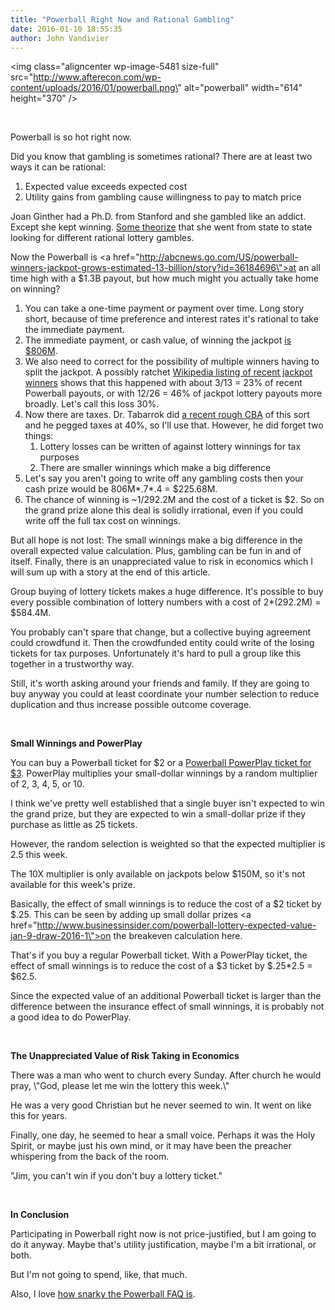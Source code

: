 ```yaml
---
title: "Powerball Right Now and Rational Gambling"
date: 2016-01-10 18:55:35
author: John Vandivier
---
```




<img class=\"aligncenter wp-image-5481 size-full\" src=\"http://www.afterecon.com/wp-content/uploads/2016/01/powerball.png\" alt=\"powerball\" width=\"614\" height=\"370\" />

&nbsp;

Powerball is so hot right now.

Did you know that gambling is sometimes rational? There are at least two ways it can be rational:
<ol>
	<li>Expected value exceeds expected cost</li>
	<li>Utility gains from gambling cause willingness to pay to match price</li>
</ol>
Joan Ginther had a Ph.D. from Stanford and she gambled like an addict. Except she kept winning. <a href=\"http://www.philly.com/philly/news/nation_world/How_lottery_legend_Joan_Ginther_used_odds_Uncle_Sam_to_win_millions.html\">Some theorize</a> that she went from state to state looking for different rational lottery gambles.

Now the Powerball is <a href=\"http://abcnews.go.com/US/powerball-winners-jackpot-grows-estimated-13-billion/story?id=36184696\">at an all time high</a> with a $1.3B payout, but how much might you actually take home on winning?
<ol>
	<li>You can take a one-time payment or payment over time. Long story short, because of time preference and interest rates it's rational to take the immediate payment.</li>
	<li>The immediate payment, or cash value, of winning the jackpot <a href=\"http://www.powerball.com/\">is $806M</a>.</li>
	<li>We also need to correct for the possibility of multiple winners having to split the jackpot. A possibly ratchet <a href=\"https://en.wikipedia.org/wiki/Lottery_jackpot_records\">Wikipedia listing of recent jackpot winners</a> shows that this happened with about 3/13 = 23% of recent Powerball payouts, or with 12/26 = 46% of jackpot lottery payouts more broadly. Let's call this loss 30%.</li>
	<li>Now there are taxes. Dr. Tabarrok did <a href=\"http://marginalrevolution.com/marginalrevolution/2016/01/powerball.html\">a recent rough CBA</a> of this sort and he pegged taxes at 40%, so I'll use that. However, he did forget two things:
<ol>
	<li>Lottery losses can be written of against lottery winnings for tax purposes</li>
	<li>There are smaller winnings which make a big difference</li>
</ol>
</li>
	<li>Let's say you aren't going to write off any gambling costs then your cash prize would be 806M*.7*.4 = $225.68M.</li>
	<li>The chance of winning is ~1/292.2M and the cost of a ticket is $2. So on the grand prize alone this deal is solidly irrational, even if you could write off the full tax cost on winnings.</li>
</ol>
But all hope is not lost: The small winnings make a big difference in the overall expected value calculation. Plus, gambling can be fun in and of itself. Finally, there is an unappreciated value to risk in economics which I will sum up with a story at the end of this article.

Group buying of lottery tickets makes a huge difference. It's possible to buy every possible combination of lottery numbers with a cost of 2*(292.2M) = $584.4M.

You probably can't spare that change, but a collective buying agreement could crowdfund it. Then the crowdfunded entity could write of the losing tickets for tax purposes. Unfortunately it's hard to pull a group like this together in a trustworthy way.

Still, it's worth asking around your friends and family. If they are going to buy anyway you could at least coordinate your number selection to reduce duplication and thus increase possible outcome coverage.

&nbsp;
<p style=\"text-align: center;\"><strong>Small Winnings and PowerPlay</strong></p>
You can buy a Powerball ticket for $2 or a <a href=\"http://www.powerball.com/powerball/pb_prizes.asp\">Powerball PowerPlay ticket for $3</a>. PowerPlay multiplies your small-dollar winnings by a random multiplier of 2, 3, 4, 5, or 10.

I think we've pretty well established that a single buyer isn't expected to win the grand prize, but they are expected to win a small-dollar prize if they purchase as little as 25 tickets.

However, the random selection is weighted so that the expected multiplier is 2.5 this week.

The 10X multiplier is only available on jackpots below $150M, so it's not available for this week's prize.

Basically, the effect of small winnings is to reduce the cost of a $2 ticket by $.25. This can be seen by adding up small dollar prizes <a href=\"http://www.businessinsider.com/powerball-lottery-expected-value-jan-9-draw-2016-1\">on the breakeven calculation here</a>.

That's if you buy a regular Powerball ticket. With a PowerPlay ticket, the effect of small winnings is to reduce the cost of a $3 ticket by $.25*2.5 = $62.5.

Since the expected value of an additional Powerball ticket is larger than the difference between the insurance effect of small winnings, it is probably not a good idea to do PowerPlay.

&nbsp;
<p style=\"text-align: center;\"><strong>The Unappreciated Value of Risk Taking in Economics</strong></p>
There was a man who went to church every Sunday. After church he would pray, \"God, please let me win the lottery this week.\"

He was a very good Christian but he never seemed to win. It went on like this for years.

Finally, one day, he seemed to hear a small voice. Perhaps it was the Holy Spirit, or maybe just his own mind, or it may have been the preacher whispering from the back of the room.

\"Jim, you can't win if you don't buy a lottery ticket.\"

&nbsp;
<p style=\"text-align: center;\"><strong>In Conclusion</strong></p>
<p style=\"text-align: left;\">Participating in Powerball right now is not price-justified, but I am going to do it anyway. Maybe that's utility justification, maybe I'm a bit irrational, or both.</p>
<p style=\"text-align: left;\">But I'm not going to spend, like, that much.</p>
<p style=\"text-align: left;\">Also, I love <a href=\"http://www.powerball.com/pb_contact.asp#odds\">how snarky the Powerball FAQ is</a>.</p>